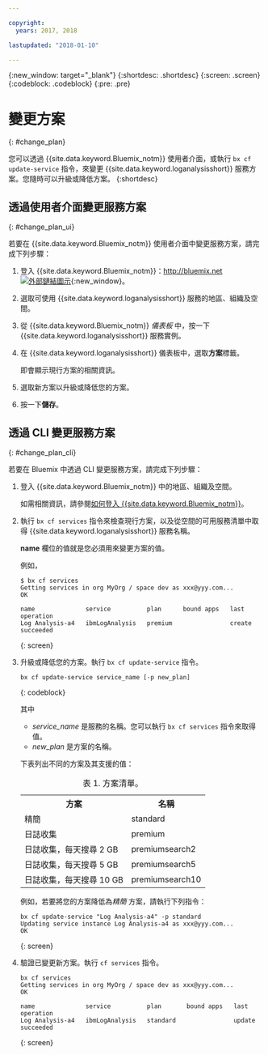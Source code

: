 ```yaml
---

copyright:
  years: 2017, 2018

lastupdated: "2018-01-10"

---
```



{:new_window: target="_blank"}
{:shortdesc: .shortdesc}
{:screen: .screen}
{:codeblock: .codeblock}
{:pre: .pre}


# 變更方案
{: #change_plan}

您可以透過 {{site.data.keyword.Bluemix_notm}} 使用者介面，或執行 `bx cf update-service` 指令，來變更 {{site.data.keyword.loganalysisshort}} 服務方案。您隨時可以升級或降低方案。
{:shortdesc}

## 透過使用者介面變更服務方案
{: #change_plan_ui}

若要在 {{site.data.keyword.Bluemix_notm}} 使用者介面中變更服務方案，請完成下列步驟：

1. 登入 {{site.data.keyword.Bluemix_notm}}：[http://bluemix.net ![外部鏈結圖示](../../../icons/launch-glyph.svg "外部鏈結圖示")](http://bluemix.net){:new_window}。 

2. 選取可使用 {{site.data.keyword.loganalysisshort}} 服務的地區、組織及空間。  

3. 從 {{site.data.keyword.Bluemix_notm}} *儀表板* 中，按一下 {{site.data.keyword.loganalysisshort}} 服務實例。 
    
4. 在 {{site.data.keyword.loganalysisshort}} 儀表板中，選取**方案**標籤。

    即會顯示現行方案的相關資訊。
	
5. 選取新方案以升級或降低您的方案。 

6. 按一下**儲存**。




## 透過 CLI 變更服務方案
{: #change_plan_cli}

若要在 Bluemix 中透過 CLI 變更服務方案，請完成下列步驟：

1. 登入 {{site.data.keyword.Bluemix_notm}} 中的地區、組織及空間。 

    如需相關資訊，請參閱[如何登入 {{site.data.keyword.Bluemix_notm}}](/docs/services/CloudLogAnalysis/qa/cli_qa.html#login)。
	
2. 執行 `bx cf services` 指令來檢查現行方案，以及從空間的可用服務清單中取得 {{site.data.keyword.loganalysisshort}} 服務名稱。 

    **name** 欄位的值就是您必須用來變更方案的值。 

    例如，
	
	```
	$ bx cf services
    Getting services in org MyOrg / space dev as xxx@yyy.com...
    OK
    
    name              service          plan      bound apps   last operation
    Log Analysis-a4   ibmLogAnalysis   premium                create succeeded
	```
	{: screen}
    
3. 升級或降低您的方案。執行 `bx cf update-service` 指令。
    
	```
	bx cf update-service service_name [-p new_plan]
	```
	{: codeblock}
	
	其中 
	
	* *service_name* 是服務的名稱。您可以執行 `bx cf services` 指令來取得值。
	* *new_plan* 是方案的名稱。
	
	下表列出不同的方案及其支援的值：
	
	<table>
	  <caption>表 1. 方案清單。</caption>
	  <tr>
	    <th>方案</th>
	    <th>名稱</th>
	  </tr>
	  <tr>
	    <td>精簡</td>
	    <td>standard</td>
	  </tr>
	  <tr>
	    <td>日誌收集</td>
	    <td>premium</td>
	  </tr>
	  <tr>
	    <td>日誌收集，每天搜尋 2 GB</td>
	    <td>premiumsearch2</td>
	  </tr>
	  <tr>
	    <td>日誌收集，每天搜尋 5 GB</td>
	    <td>premiumsearch5</td>
	  </tr>
	  <tr>
	    <td>日誌收集，每天搜尋 10 GB</td>
	    <td>premiumsearch10</td>
	  </tr>
	</table>
	
	例如，若要將您的方案降低為*精簡* 方案，請執行下列指令：
	
	```
	bx cf update-service "Log Analysis-a4" -p standard
    Updating service instance Log Analysis-a4 as xxx@yyy.com...
    OK
	```
	{: screen}

4. 驗證已變更新方案。執行 `cf services` 指令。

	```
	bx cf services
    Getting services in org MyOrg / space dev as xxx@yyy.com...
    OK

    name              service          plan       bound apps   last operation
    Log Analysis-a4   ibmLogAnalysis   standard                update succeeded
	```
	{: screen}






